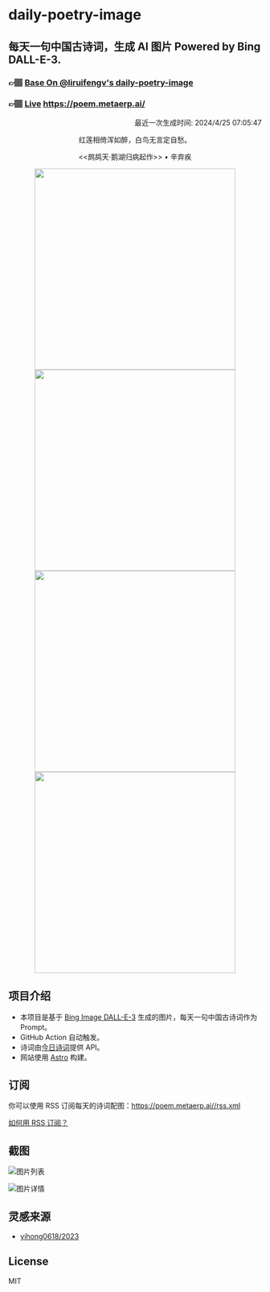 
# daily-poetry-image

## 每天一句中国古诗词，生成 AI 图片 Powered by Bing DALL-E-3.

### 👉🏽 [Base On @liruifengv's daily-poetry-image](https://github.com/liruifengv/daily-poetry-image)

### 👉🏽 [Live](https://poem.metaerp.ai/) https://poem.metaerp.ai/

<p align="right">
  最近一次生成时间: 2024/4/25 07:05:47
</p>
<p align="center">
红莲相倚浑如醉，白鸟无言定自愁。
</p>
<p align="center">
<<鹧鸪天·鹅湖归病起作>> • 辛弃疾
</p>
<p align="center">
<img src="https://tse2.mm.bing.net/th/id/OIG3.TkLCZ10tGod.No90Xb84" height="400" width="400" />
<img src="https://tse3.mm.bing.net/th/id/OIG3.W3zEtmgwAUW2gh40Yl3p" height="400" width="400" />
<img src="https://tse4.mm.bing.net/th/id/OIG3.sZnuNODKMm6iURJW6qQB" height="400" width="400" />
<img src="https://tse1.mm.bing.net/th/id/OIG3.vitsQjvrXsu0FtoQjz0M" height="400" width="400" />
</p>

## 项目介绍

-   本项目是基于 [Bing Image DALL-E-3](https://www.bing.com/images/create) 生成的图片，每天一句中国古诗词作为 Prompt。
-   GitHub Action 自动触发。
-   诗词由[今日诗词](https://www.jinrishici.com/)提供 API。
-   网站使用 [Astro](https://astro.build) 构建。

## 订阅

你可以使用 RSS 订阅每天的诗词配图：https://poem.metaerp.ai//rss.xml

[如何用 RSS 订阅？](https://zhuanlan.zhihu.com/p/55026716)

## 截图

![图片列表](./screenshots/01.png)

![图片详情](./screenshots/02.png)

## 灵感来源

-   [yihong0618/2023](https://github.com/yihong0618/2023)

## License

MIT
